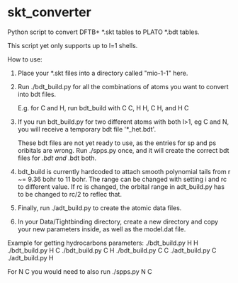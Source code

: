 # skt_converter
Python script to convert DFTB+ *.skt tables to PLATO *.bdt tables.

This script yet only supports up to l=1 shells.

How to use:
1. Place your *.skt files into a directory called "mio-1-1" here.
2. Run ./bdt_build.py <atom1> <atom2> for all the combinations of 
   atoms you want to convert into bdt files.

   E.g. for C and H, run bdt_build with C C, H H, C H, and H C

3. If you run bdt_build.py for two different atoms with both l>1,
   eg C and N, you will receive a temporary bdt file '*_het.bdt'.

   These bdt files are not yet ready to use, as the entries for sp
   and ps oribitals are wrong. Run ./spps.py <atom1> <atom2> once,
   and it will create the correct bdt files for <atom1>_<atom2>.bdt
   and <atom2>_<atom1>.bdt both.

4. bdt_build is currently hardcoded to attach smooth polynomial tails
   from r ~= 9.36 bohr to 11 bohr. The range can be changed with 
   setting i and rc to different value. If rc is changed, the orbital
   range in adt_build.py has to be changed to rc/2 to reflec that.

5. Finally, run ./adt_build.py <atom1> to create the atomic data files.

6. In your Data/Tightbinding directory, create a new directory and
   copy your new parameters inside, as well as the model.dat file.

Example for getting hydrocarbons parameters:
./bdt_build.py H H
./bdt_build.py H C
./bdt_build.py C H
./bdt_build.py C C
./adt_build.py C
./adt_build.py H

For N C you would need to also run
./spps.py N C
